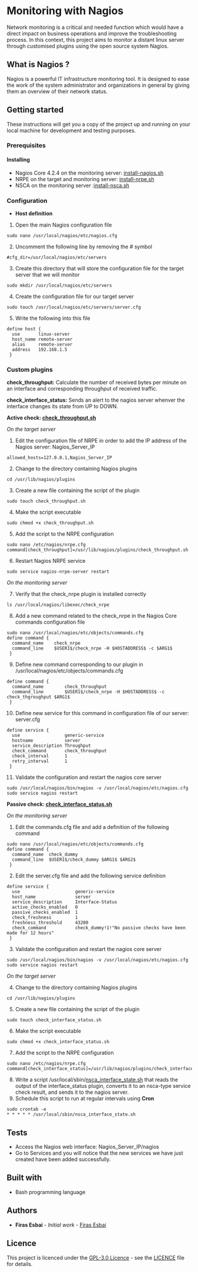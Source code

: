 # Monitoring with Nagios
Network monitoring is a critical and needed function which would have a direct impact on business operations and improve the troubleshooting process. In this context, this project aims to monitor a distant linux server through customised plugins using the open source system Nagios.  
## What is Nagios ?
Nagios is a powerful IT infrastructure monitoring tool. It is designed to ease the work of the system administrator and organizations in general by giving them an overview of their network status. 
## Getting started 
These instructions will get you a copy of the project up and running on your local machine for development and testing purposes.
### Prerequisites
#### Installing
* Nagios Core 4.2.4 on the monitoring server: [install-nagios.sh](https://github.com/firasesbai/Monitoring-Nagios/installing/install-nagios.sh)
* NRPE on the target and monitoring server: [install-nrpe.sh](https://github.com/firasesbai/Monitoring-Nagios/installing/install-nrpe.sh)
* NSCA on the monitoring server :[install-nsca.sh](https://github.com/firasesbai/Monitoring-Nagios/installing/install-nsca.sh)
### Configuration 
* **Host definition**
1. Open the main Nagios configuration file  
```
sudo nano /usr/local/nagios/etc/nagios.cfg
```
2. Uncomment the following line by removing the # symbol 
```
#cfg_dir=/usr/local/nagios/etc/servers
```
3. Create this directory that will store the configuration file for the target server that we will monitor 
```
sudo mkdir /usr/local/nagios/etc/servers
```
4. Create the configuration file for our target server 
```
sudo touch /usr/local/nagios/etc/servers/server.cfg
```
5. Write the following into this file 
```
define host {
  use       linux-server
  host_name remote-server
  alias     remote-server
  address   192.168.1.5
 }
```
### Custom plugins

**check_throughput:** Calculate the number of received bytes per minute on an interface and corresponding throughput of received traffic.

**check_interface_status:** Sends an alert to the nagios server whenver the interface changes its state from UP to DOWN. 

**Active check: [check_throughput.sh](https://github.com/firasesbai/Monitoring-Nagios/plugins/check_throughput.sh)**

*On the target server*

1. Edit the configuration file of NRPE in order to add the IP address of the Nagios server: Nagios_Server_IP
```
allowed_hosts=127.0.0.1,Nagios_Server_IP
```
2. Change to the directory containing Nagios plugins
```
cd /usr/lib/nagios/plugins
```
3. Create a new file containing the script of the plugin 
```
sudo touch check_throughput.sh
```
4. Make the script executable 
```
sudo chmod +x check_throughput.sh
```
5. Add the script to the NRPE configuration 
```
sudo nano /etc/nagios/nrpe.cfg
command[check_throughput]=/usr/lib/nagios/plugins/check_throughput.sh  
```
6. Restart Nagios NRPE service 
```
sudo service nagios-nrpe-server restart 
```
*On the monitoring server*

7. Verify that the check_nrpe plugin is installed correctly
```
ls /usr/local/nagios/libexec/check_nrpe
```
8. Add a new command related to the check_nrpe in the Nagios Core commands configuration file 
```
sudo nano /usr/local/nagios/etc/objects/commands.cfg
define command {
  command_name    check_nrpe
  command_line    $USER1$/check_nrpe -H $HOSTADDRESS$ -c $ARG1$
 }
```
9. Define new command corresponding to our plugin in /usr/local/nagios/etc/objects/commands.cfg
```
define command {
  command_name        check_throughput
  command_line        $USER1$/check_nrpe -H $HOSTADDRESS$ -c check_thgroughput $ARG1$ 
 }
```
10. Define new service for this command in configuration file of our server: server.cfg 
```
define service {
  use                 generic-service
  hostname            server
  service_description Throughput 
  check_command       check_throughput
  check_interval      1
  retry_interval      1
 }
```
11. Validate the configuration and restart the nagios core server 
```
sudo /usr/local/nagios/bin/nagios -v /usr/local/nagios/etc/nagios.cfg
sudo service nagios restart 
```
**Passive check: [check_interface_status.sh](https://github.com/firasesbai/Monitoring-Nagios/plugins/check_interface_status.sh)**

*On the monitoring server* 

1. Edit the commands.cfg file and add a definition of the following command 
```
sudo nano /usr/local/nagios/etc/objects/commands.cfg
define command {
  command_name  check_dummy
  command_line  $USER1$/check_dummy $ARG1$ $ARG2$ 
 }
```
2. Edit the server.cfg file and add the following service definition 
```
define service {
  use                     generic-service
  host_name               server
  service_description     Interface-Status  
  active_checks_enabled   0
  passive_checks_enabled  1
  check_freshness         1
  freshness_threshold     43200
  check_command           check_dummy!1!"No passive checks have been made for 12 hours" 
 }
```
3. Validate the configuration and restart the nagios core server 
```
sudo /usr/local/nagios/bin/nagios -v /usr/local/nagios/etc/nagios.cfg
sudo service nagios restart 
```
*On the target server* 

4. Change to the directory containing Nagios plugins
```
cd /usr/lib/nagios/plugins
```
5. Create a new file containing the script of the plugin 
```
sudo touch check_interface_status.sh
```
6. Make the script executable 
```
sudo chmod +x check_interface_status.sh
```
7. Add the script to the NRPE configuration 
```
sudo nano /etc/nagios/nrpe.cfg
command[check_interface_status]=/usr/lib/nagios/plugins/check_interface_status.sh  
```
8. Write a script /usr/local/sbin/[nsca_interface_state.sh](https://github.com/firasesbai/Monitoring-Nagios/plugins/nsca_interface_state.sh) that reads the output of the interface_status plugin, converts it to an nsca-type service check result, and sends it to the nagios server. 
9. Schedule this script to run at regular intervals using **Cron** 
```
sudo crontab -e 
* * * * * /usr/local/sbin/nsca_interface_state.sh
```
## Tests
* Access the Nagios web interface: Nagios_Server_IP/nagios
* Go to Services and you will notice that the new services we have just created have been added successfully. 

## Built with
* Bash programming language 

## Authors 
* **Firas Esbai** - *Initial work* - [Firas Esbai](https://github.com/firasesbai) 
## Licence 
This project is licenced under the [GPL-3.0 Licence](https://www.gnu.org/licenses/gpl-3.0.en.html) - see the [LICENCE](LICENCE.md) file for details.  
